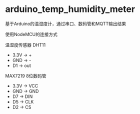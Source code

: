 # arduino_temp_humidity_meter

基于Arduino的温湿度计，通过串口、数码管和MQTT输出结果

使用NodeMCU的连接方式

温湿度传感器 DHT11
 * 3.3V -> +
 * GND -> -
 * D1 -> out

MAX7219 8位数码管
 * 3.3V -> VCC
 * GND -> GND
 * D7 -> DIN
 * D5 -> CLK
 * D2 -> CS